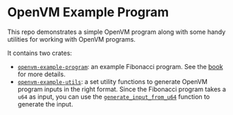 # OpenVM Example Program

This repo demonstrates a simple OpenVM program along with some handy utilities for working with OpenVM programs.

It contains two crates:

- [`openvm-example-program`](./fibonacci/): an example Fibonacci program. See the [book](https://book.openvm.dev/writing-apps/write-program.html) for more details.
- [`openvm-example-utils`](./utils/): a set utility functions to generate OpenVM program inputs in the right format. Since the Fibonacci program takes a `u64` as input, you can use the [`generate_input_from_u64`](./utils/examples/gen_input.rs#L13) function to generate the input.
